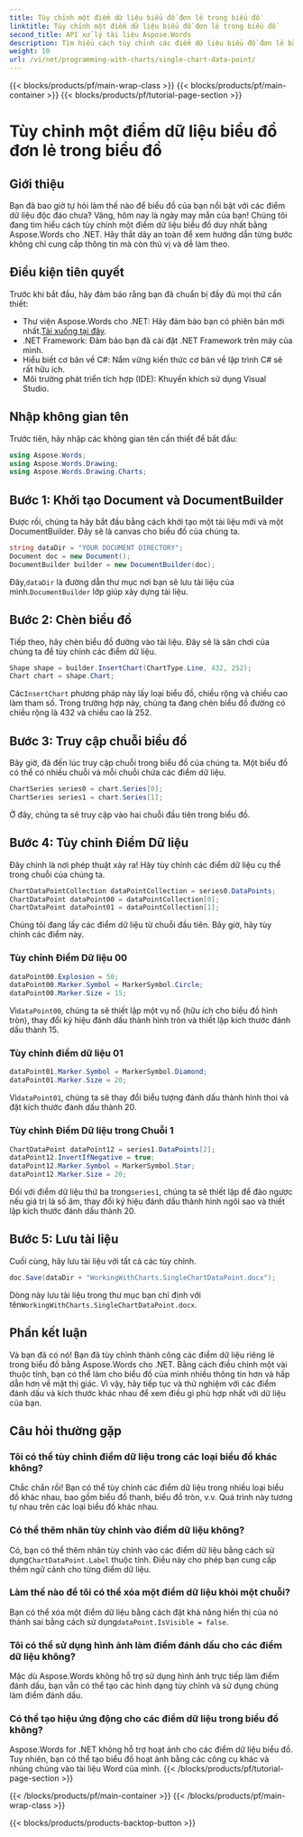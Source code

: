 ```yaml
---
title: Tùy chỉnh một điểm dữ liệu biểu đồ đơn lẻ trong biểu đồ
linktitle: Tùy chỉnh một điểm dữ liệu biểu đồ đơn lẻ trong biểu đồ
second_title: API xử lý tài liệu Aspose.Words
description: Tìm hiểu cách tùy chỉnh các điểm dữ liệu biểu đồ đơn lẻ bằng Aspose.Words cho .NET trong hướng dẫn từng bước chi tiết. Cải thiện biểu đồ của bạn bằng các điểm đánh dấu và kích thước độc đáo.
weight: 10
url: /vi/net/programming-with-charts/single-chart-data-point/
---
```


{{< blocks/products/pf/main-wrap-class >}}
{{< blocks/products/pf/main-container >}}
{{< blocks/products/pf/tutorial-page-section >}}

# Tùy chỉnh một điểm dữ liệu biểu đồ đơn lẻ trong biểu đồ

## Giới thiệu

Bạn đã bao giờ tự hỏi làm thế nào để biểu đồ của bạn nổi bật với các điểm dữ liệu độc đáo chưa? Vâng, hôm nay là ngày may mắn của bạn! Chúng tôi đang tìm hiểu cách tùy chỉnh một điểm dữ liệu biểu đồ duy nhất bằng Aspose.Words cho .NET. Hãy thắt dây an toàn để xem hướng dẫn từng bước không chỉ cung cấp thông tin mà còn thú vị và dễ làm theo.

## Điều kiện tiên quyết

Trước khi bắt đầu, hãy đảm bảo rằng bạn đã chuẩn bị đầy đủ mọi thứ cần thiết:

-  Thư viện Aspose.Words cho .NET: Hãy đảm bảo bạn có phiên bản mới nhất.[Tải xuống tại đây](https://releases.aspose.com/words/net/).
- .NET Framework: Đảm bảo bạn đã cài đặt .NET Framework trên máy của mình.
- Hiểu biết cơ bản về C#: Nắm vững kiến thức cơ bản về lập trình C# sẽ rất hữu ích.
- Môi trường phát triển tích hợp (IDE): Khuyến khích sử dụng Visual Studio.

## Nhập không gian tên

Trước tiên, hãy nhập các không gian tên cần thiết để bắt đầu:

```csharp
using Aspose.Words;
using Aspose.Words.Drawing;
using Aspose.Words.Drawing.Charts;
```

## Bước 1: Khởi tạo Document và DocumentBuilder

Được rồi, chúng ta hãy bắt đầu bằng cách khởi tạo một tài liệu mới và một DocumentBuilder. Đây sẽ là canvas cho biểu đồ của chúng ta.

```csharp
string dataDir = "YOUR DOCUMENT DIRECTORY";
Document doc = new Document();
DocumentBuilder builder = new DocumentBuilder(doc);
```

 Đây,`dataDir` là đường dẫn thư mục nơi bạn sẽ lưu tài liệu của mình.`DocumentBuilder` lớp giúp xây dựng tài liệu.

## Bước 2: Chèn biểu đồ

Tiếp theo, hãy chèn biểu đồ đường vào tài liệu. Đây sẽ là sân chơi của chúng ta để tùy chỉnh các điểm dữ liệu.

```csharp
Shape shape = builder.InsertChart(ChartType.Line, 432, 252);
Chart chart = shape.Chart;
```

 Các`InsertChart` phương pháp này lấy loại biểu đồ, chiều rộng và chiều cao làm tham số. Trong trường hợp này, chúng ta đang chèn biểu đồ đường có chiều rộng là 432 và chiều cao là 252.

## Bước 3: Truy cập chuỗi biểu đồ

Bây giờ, đã đến lúc truy cập chuỗi trong biểu đồ của chúng ta. Một biểu đồ có thể có nhiều chuỗi và mỗi chuỗi chứa các điểm dữ liệu.

```csharp
ChartSeries series0 = chart.Series[0];
ChartSeries series1 = chart.Series[1];
```

Ở đây, chúng ta sẽ truy cập vào hai chuỗi đầu tiên trong biểu đồ. 

## Bước 4: Tùy chỉnh Điểm Dữ liệu

Đây chính là nơi phép thuật xảy ra! Hãy tùy chỉnh các điểm dữ liệu cụ thể trong chuỗi của chúng ta.

```csharp
ChartDataPointCollection dataPointCollection = series0.DataPoints;
ChartDataPoint dataPoint00 = dataPointCollection[0];
ChartDataPoint dataPoint01 = dataPointCollection[1];
```

Chúng tôi đang lấy các điểm dữ liệu từ chuỗi đầu tiên. Bây giờ, hãy tùy chỉnh các điểm này.

### Tùy chỉnh Điểm Dữ liệu 00

```csharp
dataPoint00.Explosion = 50;
dataPoint00.Marker.Symbol = MarkerSymbol.Circle;
dataPoint00.Marker.Size = 15;
```

 Vì`dataPoint00`, chúng ta sẽ thiết lập một vụ nổ (hữu ích cho biểu đồ hình tròn), thay đổi ký hiệu đánh dấu thành hình tròn và thiết lập kích thước đánh dấu thành 15.

### Tùy chỉnh điểm dữ liệu 01

```csharp
dataPoint01.Marker.Symbol = MarkerSymbol.Diamond;
dataPoint01.Marker.Size = 20;
```

 Vì`dataPoint01`, chúng ta sẽ thay đổi biểu tượng đánh dấu thành hình thoi và đặt kích thước đánh dấu thành 20.

### Tùy chỉnh Điểm Dữ liệu trong Chuỗi 1

```csharp
ChartDataPoint dataPoint12 = series1.DataPoints[2];
dataPoint12.InvertIfNegative = true;
dataPoint12.Marker.Symbol = MarkerSymbol.Star;
dataPoint12.Marker.Size = 20;
```

 Đối với điểm dữ liệu thứ ba trong`series1`, chúng ta sẽ thiết lập để đảo ngược nếu giá trị là số âm, thay đổi ký hiệu đánh dấu thành hình ngôi sao và thiết lập kích thước đánh dấu thành 20.

## Bước 5: Lưu tài liệu

Cuối cùng, hãy lưu tài liệu với tất cả các tùy chỉnh.

```csharp
doc.Save(dataDir + "WorkingWithCharts.SingleChartDataPoint.docx");
```

 Dòng này lưu tài liệu trong thư mục bạn chỉ định với tên`WorkingWithCharts.SingleChartDataPoint.docx`.

## Phần kết luận

Và bạn đã có nó! Bạn đã tùy chỉnh thành công các điểm dữ liệu riêng lẻ trong biểu đồ bằng Aspose.Words cho .NET. Bằng cách điều chỉnh một vài thuộc tính, bạn có thể làm cho biểu đồ của mình nhiều thông tin hơn và hấp dẫn hơn về mặt thị giác. Vì vậy, hãy tiếp tục và thử nghiệm với các điểm đánh dấu và kích thước khác nhau để xem điều gì phù hợp nhất với dữ liệu của bạn.

## Câu hỏi thường gặp

### Tôi có thể tùy chỉnh điểm dữ liệu trong các loại biểu đồ khác không?

Chắc chắn rồi! Bạn có thể tùy chỉnh các điểm dữ liệu trong nhiều loại biểu đồ khác nhau, bao gồm biểu đồ thanh, biểu đồ tròn, v.v. Quá trình này tương tự nhau trên các loại biểu đồ khác nhau.

### Có thể thêm nhãn tùy chỉnh vào điểm dữ liệu không?

 Có, bạn có thể thêm nhãn tùy chỉnh vào các điểm dữ liệu bằng cách sử dụng`ChartDataPoint.Label` thuộc tính. Điều này cho phép bạn cung cấp thêm ngữ cảnh cho từng điểm dữ liệu.

### Làm thế nào để tôi có thể xóa một điểm dữ liệu khỏi một chuỗi?

 Bạn có thể xóa một điểm dữ liệu bằng cách đặt khả năng hiển thị của nó thành sai bằng cách sử dụng`dataPoint.IsVisible = false`.

### Tôi có thể sử dụng hình ảnh làm điểm đánh dấu cho các điểm dữ liệu không?

Mặc dù Aspose.Words không hỗ trợ sử dụng hình ảnh trực tiếp làm điểm đánh dấu, bạn vẫn có thể tạo các hình dạng tùy chỉnh và sử dụng chúng làm điểm đánh dấu.

### Có thể tạo hiệu ứng động cho các điểm dữ liệu trong biểu đồ không?

Aspose.Words for .NET không hỗ trợ hoạt ảnh cho các điểm dữ liệu biểu đồ. Tuy nhiên, bạn có thể tạo biểu đồ hoạt ảnh bằng các công cụ khác và nhúng chúng vào tài liệu Word của mình.
{{< /blocks/products/pf/tutorial-page-section >}}

{{< /blocks/products/pf/main-container >}}
{{< /blocks/products/pf/main-wrap-class >}}

{{< blocks/products/products-backtop-button >}}
